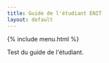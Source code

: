 ```yaml
---
title: Guide de l'étudiant ENIT
layout: default
---
```

{% include menu.html %}

Test du guide de l'étudiant.
